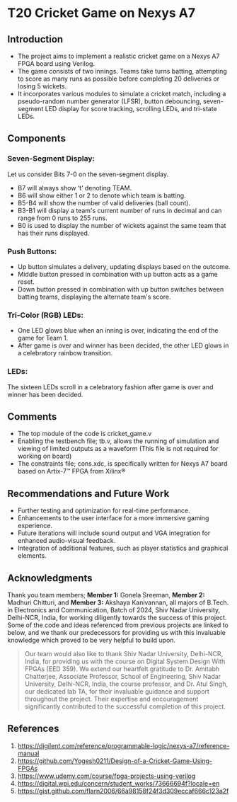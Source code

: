 # T20 Cricket Game on Nexys A7 


## Introduction
* The project aims to implement a realistic cricket game on a Nexys A7 FPGA board using Verilog. 
* The game consists of two innings. Teams take turns batting, attempting to score as many runs as possible before completing 20 deliveries or losing 5 wickets. 
* It incorporates various modules to simulate a cricket match, including a pseudo-random number generator (LFSR), button debouncing, seven-segment LED display for score tracking, scrolling LEDs, and tri-state LEDs.

## Components
### Seven-Segment Display: 
Let us consider Bits 7-0 on the seven-segment display.  
- B7 will always show ‘t’ denoting TEAM.  
- B6 will show either 1 or 2 to denote which team is batting. 
- B5-B4 will show the number of valid deliveries (ball count). 
- B3-B1 will display a team's current number of runs in decimal and can range from 0 runs to 255 runs. 
- B0 is used to display the number of wickets against the same team that has their runs displayed. 

### Push Buttons: 
- Up button simulates a delivery, updating displays based on the outcome. 
- Middle button pressed in combination with up button acts as a game reset.
- Down button pressed in combination with up button switches between batting teams, displaying the alternate team's score. 

### Tri-Color (RGB) LEDs: 
- One LED glows blue when an inning is over, indicating the end of the game for Team 1. 
- After game is over and winner has been decided, the other LED glows in a celebratory rainbow transition. 

### LEDs:
The sixteen LEDs scroll in a celebratory fashion after game is over and winner has been decided. 


## Comments
* The top module of the code is cricket_game.v
* Enabling the testbench file; tb.v, allows the running of simulation and viewing of limited outputs as a waveform (This file is not required for working on board)
* The constraints file; cons.xdc, is specifically written for Nexys A7 board based on Artix-7™ FPGA from Xilinx®

 
## Recommendations and Future Work
- Further testing and optimization for real-time performance.
- Enhancements to the user interface for a more immersive gaming experience.
- Future iterations will include sound output and VGA integration for enhanced audio-visual feedback.
- Integration of additional features, such as player statistics and graphical elements.

 
## Acknowledgments
Thank you team members; **Member 1:** Gonela Sreeman, **Member 2:** Madhuri Chitturi, and **Member 3:** Akshaya Kanivannan, all majors of B.Tech. in Electronics and Communication, Batch of 2024, Shiv Nadar University, Delhi-NCR, India, for working diligently towards the success of this project. Some of the code and ideas referenced from previous projects are linked to below, and we thank our predecessors for providing us with this invaluable knowledge which proved to be very helpful to build upon.
> Our team would also like to thank Shiv Nadar University, Delhi-NCR, India, for providing us with the course on Digital System Design With FPGAs (EED 359).
> We extend our heartfelt gratitude to Dr. Amitabh Chatterjee, Associate Professor, School of Engineering, Shiv Nadar University, Delhi-NCR, India, the course professor, and Dr. Atul Singh, our dedicated lab TA, for their invaluable guidance and support throughout the project.
> Their expertise and encouragement significantly contributed to the successful completion of this project.
 

## References
1. https://digilent.com/reference/programmable-logic/nexys-a7/reference-manual
2. https://github.com/Yogesh0211/Design-of-a-Cricket-Game-Using-FPGAs
3. https://www.udemy.com/course/fpga-projects-using-verilog
4. https://digital.wpi.edu/concern/student_works/73666694f?locale=en
5. https://gist.github.com/flarn2006/66a98158f24f3d309eccaf666c123a2f

